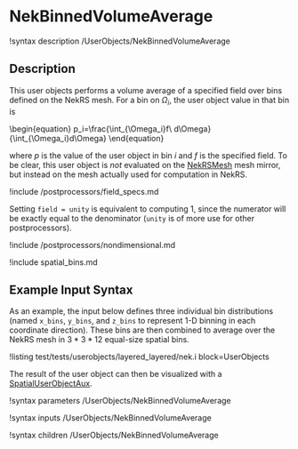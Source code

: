 # NekBinnedVolumeAverage

!syntax description /UserObjects/NekBinnedVolumeAverage

## Description

This user objects performs a volume average of a specified field
over bins defined on the NekRS mesh. For a bin on $\Omega_i$,
the user object value in that bin is

\begin{equation}
p_i=\frac{\int_{\Omega_i}f\ d\Omega}{\int_{\Omega_i}d\Omega}
\end{equation}

where $p$ is the value of the user object in bin $i$ and
$f$ is the specified field.
To be clear, this user object is *not* evaluated on the
[NekRSMesh](/mesh/NekRSMesh.md) mesh mirror, but instead on the mesh actually
used for computation in NekRS.

!include /postprocessors/field_specs.md

Setting `field = unity` is equivalent to computing
1, since the numerator will be exactly equal to the denominator (`unity` is
of more use for other postprocessors).

!include /postprocessors/nondimensional.md

!include spatial_bins.md

## Example Input Syntax

As an example, the input below defines three individual bin distributions
(named `x_bins`, `y_bins`, and `z_bins` to represent 1-D binning in each
coordinate direction). These bins are then combined to average
over the NekRS mesh in $3*3*12$ equal-size spatial bins.

!listing test/tests/userobjects/layered_layered/nek.i
  block=UserObjects

The result of the user object can then be visualized with a
[SpatialUserObjectAux](https://mooseframework.inl.gov/source/auxkernels/SpatialUserObjectAux.html).

!syntax parameters /UserObjects/NekBinnedVolumeAverage

!syntax inputs /UserObjects/NekBinnedVolumeAverage

!syntax children /UserObjects/NekBinnedVolumeAverage
